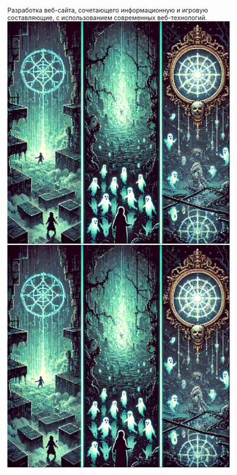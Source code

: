 Разработка веб-сайта, сочетающего информационную и игровую составляющие, с использованием современных веб-технологий. 
![Логотип проекта](pictures/locations.png)
![fd](pictures/locations.png)
